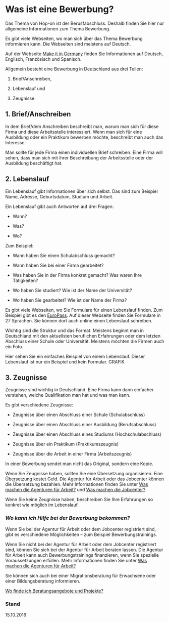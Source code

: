 # Was ist eine Bewerbung?

Das Thema von Hop-on ist der Berusfabschluss. Deshalb finden Sie hier nur allgemeine Informationen zum Thema Bewerbung.

Es gibt viele Webseiten, wo man sich über das Thema Bewerbung informieren kann. Die Webseiten sind meistens auf Deutsch.

Auf der Webseite [Make it in Germany](http://www.make-it-in-germany.com/de/fuer-fachkraefte/arbeiten/ratgeber/bewerbung) finden Sie Informationen auf Deutsch, Englisch, Französisch und Spanisch.

Allgemein besteht eine Bewerbung in Deutschland aus drei Teilen:

1. Brief\/Anschreiben,

2. Lebenslauf und

3. Zeugnisse.


## 1. Brief\/Anschreiben

In dem Brief\/dem Anschreiben beschreibt man, warum man sich für diese Firma und diese Arbeitsstelle interessiert. Wenn man sich für eine Ausbildung oder ein Praktikum bewerben möchte, beschreibt man auch das Interesse.

Man sollte für jede Firma einen individuellen Brief schreiben. Eine Firma will sehen, dass man sich mit ihrer Beschreibung der Arbeitsstelle oder der Ausbildung beschäftigt hat.

## 2. Lebenslauf

Ein Lebenslauf gibt Informationen über sich selbst. Das sind zum Beispiel Name, Adresse, Geburtsdatum, Studium und Arbeit.

Ein Lebenslauf gibt auch Antworten auf drei Fragen:

* Wann?

* Was?

* Wo?


Zum Beispiel:

* Wann haben Sie einen Schulabschluss gemacht?

* Wann haben Sie bei einer Firma gearbeitet?

* Was haben Sie in der Firma konkret gemacht? Was waren Ihre Tätigkeiten?

* Wo haben Sie studiert? Wie ist der Name der Universität?

* Wo haben Sie gearbeitet? Wie ist der Name der Firma?


Es gibt viele Webseiten, wo Sie Formulare für einen Lebenslauf finden. Zum Beispiel gibt es den [EuroPass](http://europass.cedefop.europa.eu/de/documents/curriculum-vitae/templates-instructions). Auf dieser Webseite finden Sie Formulare in 27 Sprachen. Sie können dort auch online einen Lebenslauf schreiben.

Wichtig sind die Struktur und das Format. Meistens beginnt man in Deutschland mit den aktuellsten beruflichen Erfahrungen oder dem letzten Abschluss einer Schule oder Universität. Meistens möchten die Firmen auch ein Foto.

Hier sehen Sie ein einfaches Beispiel von einem Lebenslauf.  Dieser Lebenslauf ist nur ein Beispiel und kein Formular. GRAFIK

## 3. Zeugnisse

Zeugnisse sind wichtig in Deutschland. Eine Firma kann dann einfacher verstehen, welche Qualifikation man hat und was man kann.

Es gibt verschiedene Zeugnisse:

* Zeugnisse über einen Abschluss einer Schule \(Schulabschluss\)

* Zeugnisse über einen Abschluss einer Ausbildung \(Berufsabschluss\)

* Zeugnisse über einen Abschluss eines Studiums \(Hochschulabschluss\)

* Zeugnisse über ein Praktikum \(Praktikumszeugnis\)

* Zeugnisse über die Arbeit in einer Firma \(Arbeitszeugnis\)


In einer Bewerbung sendet man nicht das Original, sondern eine Kopie.

Wenn Sie Zeugnisse haben, sollten Sie eine Übersetzung organisieren. Eine Übersetzung kostet Geld. Die Agentur für Arbeit oder das Jobcenter können die Übersetzung bezahlen. Mehr Informationen finden Sie unter [Was machen die Agenturen für Arbeit?](#agentur) und [Was machen die Jobcenter?](#jobcenter)

Wenn Sie keine Zeugnisse haben, beschreiben Sie Ihre Erfahrungen so konkret wie möglich im Lebenslauf.

### _Wo kann ich Hilfe bei der Bewerbung bekommen?_

Wenn Sie bei der Agentur für Arbeit oder dem Jobcenter registriert sind, gibt es verschiedene Möglichkeiten – zum Beispiel Bewerbungstrainings.

Wenn Sie nicht bei der Agentur für Arbeit oder dem Jobcenter registriert sind, können Sie sich bei der Agentur für Arbeit beraten lassen. Die Agentur für Arbeit kann auch Bewerbungstrainings finanzieren, wenn Sie spezielle Voraussetzungen erfüllen. Mehr Informationen finden Sie unter [Was machen die Agenturen für Arbeit?](#agentur)

Sie können sich auch bei einer Migrationsberatung für Erwachsene oder einer Bildungsberatung informieren.

[Wo finde ich Beratungsangebote und Projekte?](#beratung)

### Stand

15.10.2016

